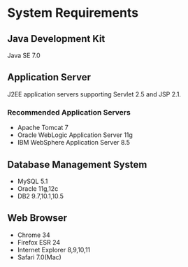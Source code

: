 # System Requirements

## Java Development Kit

Java SE 7.0


## Application Server

J2EE application servers supporting Servlet 2.5 and JSP 2.1.

### Recommended Application Servers

* Apache Tomcat 7
* Oracle WebLogic Application Server 11g
* IBM WebSphere Application Server 8.5


## Database Management System

* MySQL 5.1
* Oracle 11g,12c
* DB2 9.7,10.1,10.5


## Web Browser

* Chrome 34
* Firefox ESR 24
* Internet Explorer 8,9,10,11
* Safari 7.0(Mac)